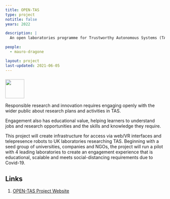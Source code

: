 ```yaml
---
title: OPEN-TAS
type: project
notitle: false
years: 2022

description: |
  An open laboratories programme for Trustworthy Autonomous Systems (TAS).

people:
  - mauro-dragone

layout: project
last-updated: 2021-06-05
---
```


<img style="padding-top:5pt;" src="https://care.hw.ac.uk/img/logos/ukri-tas.png" height="60pt">

<p>
Responsible research and innovation requires engaging openly with the wider public about research plans and activities in TAS.
</p>

<p>
Engagement also has educational value, helping learners to understand jobs and research opportunities and the skills and knowledge they require.
</p>

<p>
This project will create infrastructure for access via web/VR interfaces and telepresence robots to UK laboratories researching TAS. Beginning with a seed group of universities, companies and NGOs, the project will run a pilot with 4 leading laboratories to create an engagement experience that is educational, scalable and meets social-distancing requirements due to Covid-19.
</p>

## Links

1. <a href="https://www.tas.ac.uk/current-research-projects/open-tas/">OPEN-TAS Project Website</a>